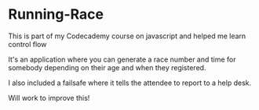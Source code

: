 # Running-Race
This is part of my Codecademy course on javascript and helped me learn control flow

It's an application where you can generate a race number and time for somebody depending on their age and when they registered.

I also included a failsafe where it tells the attendee to report to a help desk.

Will work to improve this!
